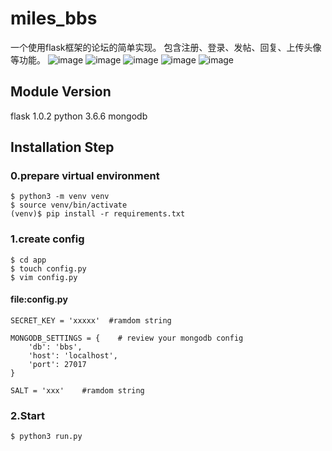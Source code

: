 # miles_bbs
一个使用flask框架的论坛的简单实现。
包含注册、登录、发帖、回复、上传头像等功能。
![image](https://raw.githubusercontent.com/milespercival/miles_bbs/master/app/static/screen_shot/ss1.png)
![image](https://raw.githubusercontent.com/milespercival/miles_bbs/master/app/static/screen_shot/ss2.png)
![image](https://raw.githubusercontent.com/milespercival/miles_bbs/master/app/static/screen_shot/ss3.png)
![image](https://raw.githubusercontent.com/milespercival/miles_bbs/master/app/static/screen_shot/ss4.png)
![image](https://raw.githubusercontent.com/milespercival/miles_bbs/master/app/static/screen_shot/ss5.png)
## Module Version
flask 1.0.2
python 3.6.6
mongodb

## Installation Step
### 0.prepare virtual environment
```
$ python3 -m venv venv
$ source venv/bin/activate
(venv)$ pip install -r requirements.txt
```
### 1.create config
```
$ cd app
$ touch config.py
$ vim config.py
```

#### file:config.py
```
SECRET_KEY = 'xxxxx'  #ramdom string 

MONGODB_SETTINGS = {    # review your mongodb config
    'db': 'bbs', 
    'host': 'localhost',
    'port': 27017
}

SALT = 'xxx'    #ramdom string 
```
### 2.Start
```
$ python3 run.py
```
